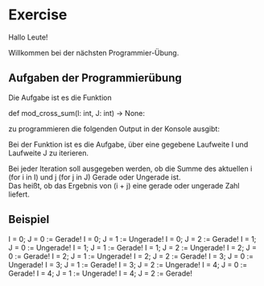 # Exercise

Hallo Leute!

Willkommen bei der nächsten Programmier-Übung.

## Aufgaben der Programmierübung

Die Aufgabe ist es die Funktion

def mod_cross_sum(I: int, J: int) -> None:

zu programmieren die folgenden Output in der Konsole ausgibt:

Bei der Funktion ist es die Aufgabe, über eine gegebene Laufweite I und  Laufweite J zu iterieren.  

Bei jeder Iteration soll ausgegeben werden, ob die Summe des aktuellen i (for i in I) und j (for j in J) Gerade oder Ungerade ist.  
Das heißt, ob das Ergebnis von (i + j) eine gerade oder ungerade Zahl liefert.

## Beispiel

 I = 0;         J = 0       := Gerade!
 I = 0;         J = 1       := Ungerade!
 I = 0;         J = 2       := Gerade!
 I = 1;         J = 0       := Ungerade!
 I = 1;         J = 1       := Gerade!
 I = 1;         J = 2       := Ungerade!
 I = 2;         J = 0       := Gerade!
 I = 2;         J = 1       := Ungerade!
 I = 2;         J = 2       := Gerade!
 I = 3;         J = 0       := Ungerade!
 I = 3;         J = 1       := Gerade!
 I = 3;         J = 2       := Ungerade!
 I = 4;         J = 0       := Gerade!
 I = 4;         J = 1       := Ungerade!
 I = 4;         J = 2       := Gerade!
